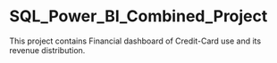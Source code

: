 # SQL_Power_BI_Combined_Project
This project contains Financial dashboard of Credit-Card use and its revenue distribution.
